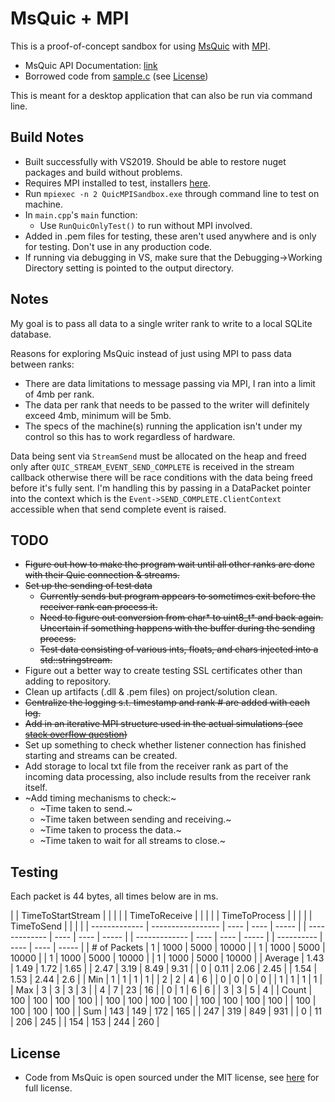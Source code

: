 # MsQuic + MPI

This is a proof-of-concept sandbox for using [MsQuic](https://github.com/microsoft/msquic) with [MPI](https://github.com/Microsoft/Microsoft-MPI).

* MsQuic API Documentation: [link](https://github.com/microsoft/msquic/tree/main/docs/api)
* Borrowed code from [sample.c](https://github.com/microsoft/msquic/blob/main/src/tools/sample/sample.c) (see [License](#license))

This is meant for a desktop application that can also be run via command line.

## Build Notes
* Built successfully with VS2019. Should be able to restore nuget packages and build without problems.
* Requires MPI installed to test, installers [here](https://github.com/microsoft/Microsoft-MPI/releases/tag/v10.1.1).
* Run `mpiexec -n 2 QuicMPISandbox.exe` through command line to test on machine.
* In `main.cpp`'s `main` function:
  * Use `RunQuicOnlyTest()` to run without MPI involved.
* Added in .pem files for testing, these aren't used anywhere and is only for testing. Don't use in any production code.
* If running via debugging in VS, make sure that the Debugging->Working Directory setting is pointed to the output directory.

## Notes

My goal is to pass all data to a single writer rank to write to a local SQLite database.

Reasons for exploring MsQuic instead of just using MPI to pass data between ranks:
* There are data limitations to message passing via MPI, I ran into a limit of 4mb per rank.
* The data per rank that needs to be passed to the writer will definitely exceed 4mb, minimum will be 5mb.
* The specs of the machine(s) running the application isn't under my control so this has to work regardless of hardware.

Data being sent via `StreamSend` must be allocated on the heap and freed only after `QUIC_STREAM_EVENT_SEND_COMPLETE` is received in the stream callback otherwise there will be race conditions with the data being freed before it's fully sent.
I'm handling this by passing in a DataPacket pointer into the context which is the `Event->SEND_COMPLETE.ClientContext` accessible when that send complete event is raised.

## TODO
* ~~Figure out how to make the program wait until all other ranks are done with their Quic connection & streams.~~
* ~~Set up the sending of test data~~
  * ~~Currently sends but program appears to sometimes exit before the receiver rank can process it.~~
  * ~~Need to figure out conversion from char* to uint8_t* and back again. Uncertain if something happens with the buffer during the sending process.~~
  * ~~Test data consisting of various ints, floats, and chars injected into a std::stringstream.~~
* Figure out a better way to create testing SSL certificates other than adding to repository.
* Clean up artifacts (.dll & .pem files) on project/solution clean.
* ~~Centralize the logging s.t. timestamp and rank # are added with each log.~~
* ~~Add in an iterative MPI structure used in the actual simulations (see [stack overflow question](https://stackoverflow.com/questions/71800790/mpi-igatherv-received-buffers-arent-filled-with-larger-amounts-of-data-sent))~~
* Set up something to check whether listener connection has finished starting and streams can be created.
* Add storage to local txt file from the receiver rank as part of the incoming data processing, also include results from the receiver rank itself.
* ~Add timing mechanisms to check:~
  * ~Time taken to send.~
  * ~Time taken between sending and receiving.~
  * ~Time taken to process the data.~
  * ~Time taken to wait for all streams to close.~

## Testing
Each packet is 44 bytes, all times below are in ms.

|               | TimeToStartStream |      |      |       |  | TimeToReceive |      |      |       |  | TimeToProcess |      |      |       |  | TimeToSend |      |      |       |
| ------------- | ----------------- | ---- | ---- | ----- |  | ------------- | ---- | ---- | ----- |  | ------------- | ---- | ---- | ----- |  | ---------- | ---- | ---- | ----- |
| \# of Packets | 1                 | 1000 | 5000 | 10000 |  | 1             | 1000 | 5000 | 10000 |  | 1             | 1000 | 5000 | 10000 |  | 1          | 1000 | 5000 | 10000 |
| Average       | 1.43              | 1.49 | 1.72 | 1.65  |  | 2.47          | 3.19 | 8.49 | 9.31  |  | 0             | 0.11 | 2.06 | 2.45  |  | 1.54       | 1.53 | 2.44 | 2.6   |
| Min           | 1                 | 1    | 1    | 1     |  | 2             | 2    | 4    | 6     |  | 0             | 0    | 0    | 0     |  | 1          | 1    | 1    | 1     |
| Max           | 3                 | 3    | 3    | 3     |  | 4             | 7    | 23   | 16    |  | 0             | 1    | 6    | 6     |  | 3          | 3    | 5    | 4     |
| Count         | 100               | 100  | 100  | 100   |  | 100           | 100  | 100  | 100   |  | 100           | 100  | 100  | 100   |  | 100        | 100  | 100  | 100   |
| Sum           | 143               | 149  | 172  | 165   |  | 247           | 319  | 849  | 931   |  | 0             | 11   | 206  | 245   |  | 154        | 153  | 244  | 260   |


## License
* Code from MsQuic is open sourced under the MIT license, see [here](https://github.com/microsoft/msquic/blob/main/LICENSE) for full license.
